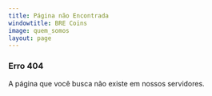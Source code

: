 ```yaml
---
title: Página não Encontrada
windowtitle: BRE Coins
image: quem_somos
layout: page
---
```


### Erro 404

A página que você busca não existe em nossos servidores.
